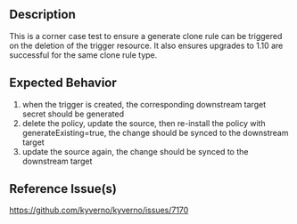 ## Description

This is a corner case test to ensure a generate clone rule can be triggered on the deletion of the trigger resource. It also ensures upgrades to 1.10 are successful for the same clone rule type.

## Expected Behavior

1. when the trigger is created, the corresponding downstream target secret should be generated
2. delete the policy, update the source, then re-install the policy with generateExisting=true, the change should be synced to the downstream target
3. update the source again, the change should be synced to the downstream target

## Reference Issue(s)

https://github.com/kyverno/kyverno/issues/7170